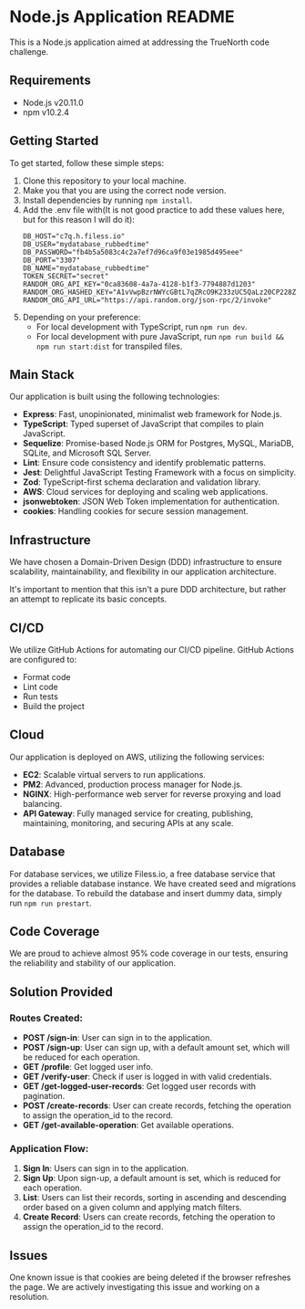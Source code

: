 # Node.js Application README

This is a Node.js application aimed at addressing the TrueNorth code challenge.

## Requirements

- Node.js v20.11.0
- npm v10.2.4

## Getting Started

To get started, follow these simple steps:

1. Clone this repository to your local machine.
2. Make you that you are using the correct node version.
3. Install dependencies by running `npm install`.
4. Add the .env file with(It is not good practice to add these values here, but for this reason I will do it):
   ```dosini
   DB_HOST="c7q.h.filess.io"
   DB_USER="mydatabase_rubbedtime"
   DB_PASSWORD="fb4b5a5083c4c2a7ef7d96ca9f03e1985d495eee"
   DB_PORT="3307"
   DB_NAME="mydatabase_rubbedtime"
   TOKEN_SECRET="secret"
   RANDOM_ORG_API_KEY="0ca83608-4a7a-4128-b1f3-7794887d1203"
   RANDOM_ORG_HASHED_KEY="A1vVwpBzrNWYcGBtL7qZRcO9K233zUC5QaLz20CP228ZpclxHSf33+dmqParhYBTKrtyNx90cd8c5xaUjPRcIQ=="
   RANDOM_ORG_API_URL="https://api.random.org/json-rpc/2/invoke"
   ```
5. Depending on your preference:
   - For local development with TypeScript, run `npm run dev`.
   - For local development with pure JavaScript, run `npm run build && npm run start:dist` for transpiled files.

## Main Stack

Our application is built using the following technologies:

- **Express**: Fast, unopinionated, minimalist web framework for Node.js.
- **TypeScript**: Typed superset of JavaScript that compiles to plain JavaScript.
- **Sequelize**: Promise-based Node.js ORM for Postgres, MySQL, MariaDB, SQLite, and Microsoft SQL Server.
- **Lint**: Ensure code consistency and identify problematic patterns.
- **Jest**: Delightful JavaScript Testing Framework with a focus on simplicity.
- **Zod**: TypeScript-first schema declaration and validation library.
- **AWS**: Cloud services for deploying and scaling web applications.
- **jsonwebtoken**: JSON Web Token implementation for authentication.
- **cookies**: Handling cookies for secure session management.

## Infrastructure

We have chosen a Domain-Driven Design (DDD) infrastructure to ensure scalability, maintainability, and flexibility in our application architecture.

It's important to mention that this isn't a pure DDD architecture, but rather an attempt to replicate its basic concepts.

## CI/CD

We utilize GitHub Actions for automating our CI/CD pipeline. GitHub Actions are configured to:

- Format code
- Lint code
- Run tests
- Build the project

## Cloud

Our application is deployed on AWS, utilizing the following services:

- **EC2**: Scalable virtual servers to run applications.
- **PM2**: Advanced, production process manager for Node.js.
- **NGINX**: High-performance web server for reverse proxying and load balancing.
- **API Gateway**: Fully managed service for creating, publishing, maintaining, monitoring, and securing APIs at any scale.

## Database

For database services, we utilize Filess.io, a free database service that provides a reliable database instance. We have created seed and migrations for the database. To rebuild the database and insert dummy data, simply run `npm run prestart`.

## Code Coverage

We are proud to achieve almost 95% code coverage in our tests, ensuring the reliability and stability of our application.

## Solution Provided

### Routes Created:

- **POST /sign-in**: User can sign in to the application.
- **POST /sign-up**: User can sign up, with a default amount set, which will be reduced for each operation.
- **GET /profile**: Get logged user info.
- **GET /verify-user**: Check if user is logged in with valid credentials.
- **GET /get-logged-user-records**: Get logged user records with pagination.
- **POST /create-records**: User can create records, fetching the operation to assign the operation_id to the record.
- **GET /get-available-operation**: Get available operations.

### Application Flow:

1. **Sign In**: Users can sign in to the application.
2. **Sign Up**: Upon sign-up, a default amount is set, which is reduced for each operation.
3. **List**: Users can list their records, sorting in ascending and descending order based on a given column and applying match filters.
4. **Create Record**: Users can create records, fetching the operation to assign the operation_id to the record.

## Issues

One known issue is that cookies are being deleted if the browser refreshes the page. We are actively investigating this issue and working on a resolution.
